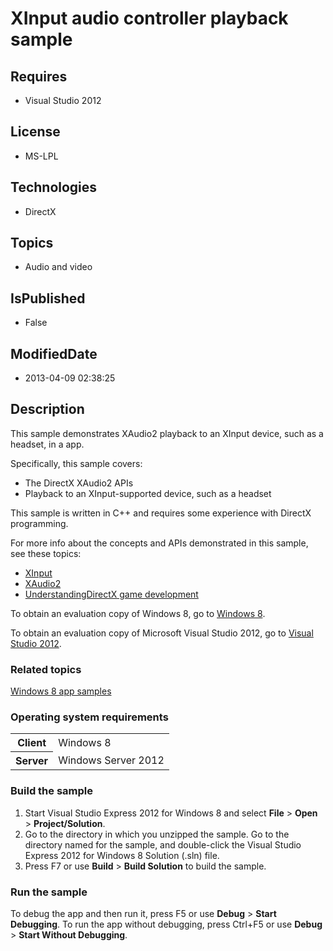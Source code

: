 # XInput audio controller playback sample
## Requires
* Visual Studio 2012
## License
* MS-LPL
## Technologies
* DirectX
## Topics
* Audio and video
## IsPublished
* False
## ModifiedDate
* 2013-04-09 02:38:25
## Description

<div id="mainSection">
<p>This sample demonstrates XAudio2 playback to an XInput device, such as a headset, in a app.
</p>
<p>Specifically, this sample covers:</p>
<ul>
<li>The DirectX XAudio2 APIs </li><li>Playback to an XInput-supported device, such as a headset </li></ul>
<p></p>
<p>This sample is written in C&#43;&#43; and requires some experience with DirectX programming.</p>
<p>For more info about the concepts and APIs demonstrated in this sample, see these topics:</p>
<ul>
<li><a href="http://msdn.microsoft.com/en-us/library/windows/apps/Ee417001">XInput</a>
</li><li><a href="http://msdn.microsoft.com/en-us/library/windows/apps/Hh405049">XAudio2</a>
</li><li><a href="http://msdn.microsoft.com/library/windows/apps/Hh780567">UnderstandingDirectX game development</a>
</li></ul>
<p></p>
<p>To obtain an evaluation copy of Windows&nbsp;8, go to <a href="http://go.microsoft.com/fwlink/p/?linkid=241655">
Windows&nbsp;8</a>.</p>
<p>To obtain an evaluation copy of Microsoft Visual Studio&nbsp;2012, go to <a href="http://go.microsoft.com/fwlink/p/?linkid=241656">
Visual Studio&nbsp;2012</a>.</p>
<h3><a id="related_topics"></a>Related topics</h3>
<dl><dt><a href="http://go.microsoft.com/fwlink/p/?LinkID=227694">Windows 8 app samples</a>
</dt></dl>
<h3>Operating system requirements</h3>
<table>
<tbody>
<tr>
<th>Client</th>
<td><dt>Windows&nbsp;8 </dt></td>
</tr>
<tr>
<th>Server</th>
<td><dt>Windows Server&nbsp;2012 </dt></td>
</tr>
</tbody>
</table>
<h3>Build the sample</h3>
<p></p>
<ol>
<li>Start Visual Studio Express&nbsp;2012 for Windows&nbsp;8 and select <b>File</b> &gt; <b>
Open</b> &gt; <b>Project/Solution</b>. </li><li>Go to the directory in which you unzipped the sample. Go to the directory named for the sample, and double-click the Visual Studio Express&nbsp;2012 for Windows&nbsp;8 Solution (.sln) file.
</li><li>Press F7 or use <b>Build</b> &gt; <b>Build Solution</b> to build the sample. </li></ol>
<p></p>
<h3>Run the sample</h3>
<p>To debug the app and then run it, press F5 or use <b>Debug</b> &gt; <b>Start Debugging</b>. To run the app without debugging, press Ctrl&#43;F5 or use
<b>Debug</b> &gt; <b>Start Without Debugging</b>.</p>
</div>
